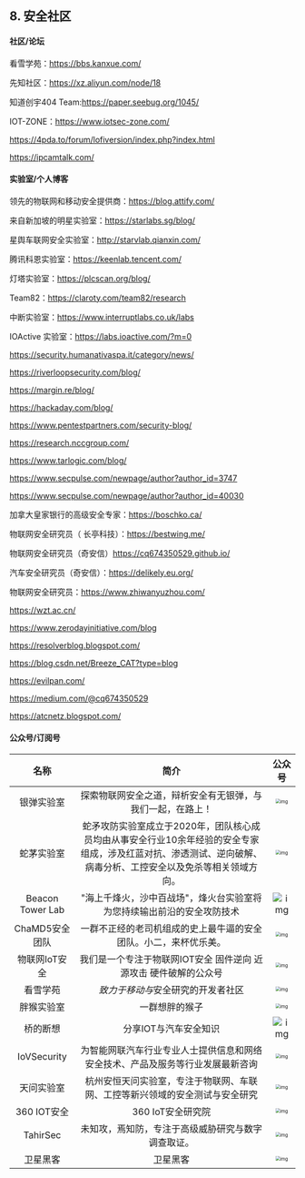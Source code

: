 

## 8. 安全社区

#### 社区/论坛

看雪学苑：https://bbs.kanxue.com/

先知社区：https://xz.aliyun.com/node/18

知道创宇404 Team:https://paper.seebug.org/1045/

IOT-ZONE：https://www.iotsec-zone.com/

https://4pda.to/forum/lofiversion/index.php?index.html

https://ipcamtalk.com/



#### 实验室/个人博客

领先的物联网和移动安全提供商：https://blog.attify.com/

来自新加坡的明星实验室：https://starlabs.sg/blog/ 

星舆车联网安全实验室：http://starvlab.qianxin.com/

腾讯科恩实验室：https://keenlab.tencent.com/

灯塔实验室：https://plcscan.org/blog/

Team82：https://claroty.com/team82/research

中断实验室：https://www.interruptlabs.co.uk/labs

IOActive 实验室：https://labs.ioactive.com/?m=0

https://security.humanativaspa.it/category/news/

https://riverloopsecurity.com/blog/

https://margin.re/blog/

https://hackaday.com/blog/

https://www.pentestpartners.com/security-blog/

https://research.nccgroup.com/

 https://www.tarlogic.com/blog/

https://www.secpulse.com/newpage/author?author_id=3747

https://www.secpulse.com/newpage/author?author_id=40030



加拿大皇家银行的高级安全专家：https://boschko.ca/

物联网安全研究员（ 长亭科技）：https://bestwing.me/

物联网安全研究员（奇安信）https://cq674350529.github.io/

汽车安全研究员（奇安信）：https://delikely.eu.org/

物联网安全研究员：https://www.zhiwanyuzhou.com/

https://wzt.ac.cn/

https://www.zerodayinitiative.com/blog

https://resolverblog.blogspot.com/

https://blog.csdn.net/Breeze_CAT?type=blog

https://evilpan.com/

https://medium.com/@cq674350529

https://atcnetz.blogspot.com/



#### 公众号/订阅号

|       名称       |                             简介                             |                            公众号                            |
| :--------------: | :----------------------------------------------------------: | :----------------------------------------------------------: |
|    银弹实验室    |  探索物联网安全之道，辩析安全有无银弹，与我们一起，在路上！  | <img src="https://open.weixin.qq.com/qr/code?username=gh_47f9ea34adbb" alt="img" style="zoom:50%;" /> |
|    蛇茅实验室    | 蛇矛攻防实验室成立于2020年，团队核心成员均由从事安全行业10余年经验的安全专家组成，涉及红蓝对抗、渗透测试、逆向破解、病毒分析、工控安全以及免杀等相关领域方向。 | <img src="https://open.weixin.qq.com/qr/code?username=Cybersnaker" alt="img" style="zoom:50%;" /> |
| Beacon Tower Lab | "海上千烽火，沙中百战场"，烽火台实验室将为您持续输出前沿的安全攻防技术 | ![img](https://open.weixin.qq.com/qr/code?username=WebRAY_BTL) |
|  ChaMD5安全团队  | 一群不正经的老司机组成的史上最牛逼的安全团队。小二，来杯优乐美。 | <img src="https://open.weixin.qq.com/qr/code?username=gh_edb85f9e73b5" alt="img" style="zoom:50%;" /> |
|  物联网IoT安全   | 我们是一个专注于物联网IOT安全 固件逆向 近源攻击 硬件破解的公众号 | <img src="https://open.weixin.qq.com/qr/code?username=gh_a86356973ade" alt="img" style="zoom:50%;" /> |
|     看雪学苑     |              *致力于移动与*安全研究的开发者社区              | <img src="https://open.weixin.qq.com/qr/code?username=gh_e7e71fe92c19" alt="img" style="zoom: 50%;" /> |
|    胖猴实验室    |                        一群想胖的猴子                        | <img src="https://open.weixin.qq.com/qr/code?username=gh_1623eeae8094" alt="img" style="zoom:50%;" /> |
|     桥的断想     |                    分享IOT与汽车安全知识                     | ![img](https://open.weixin.qq.com/qr/code?username=TasteMiss) |
|   IoVSecurity    | 为智能网联汽车行业专业人士提供信息和网络安全技术、产品及服务等行业发展最新咨询 | <img src="http://open.weixin.qq.com/qr/code?username=gh_469225414d82" alt="img" style="zoom:50%;" /> |
|    天问实验室    | 杭州安恒天问实验室，专注于物联网、车联网、工控等新兴领域的安全测试与安全研究 | <img src="http://open.weixin.qq.com/qr/code?username=gh_5b8a6bf277a4" alt="img" style="zoom:50%;" /> |
|   360 IOT安全    |                      360 IoT安全研究院                       | <img src="https://open.weixin.qq.com/qr/code?username=gh_b700ad8d4775" alt="img" style="zoom:50%;" /> |
|     TahirSec     |      未知攻，焉知防，专注于高级威胁研究与数字调查取证。      | <img src="https://open.weixin.qq.com/qr/code?username=gh_ea4772086043" alt="img" style="zoom:50%;" /> |
|     卫星黑客     |                           卫星黑客                           | <img src="https://open.weixin.qq.com/qr/code?username=gh_2beea18480d6" alt="img" style="zoom:50%;" /> |


